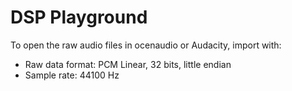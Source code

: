 # DSP Playground

To open the raw audio files in ocenaudio or Audacity, import with:

- Raw data format: PCM Linear, 32 bits, little endian
- Sample rate: 44100 Hz
